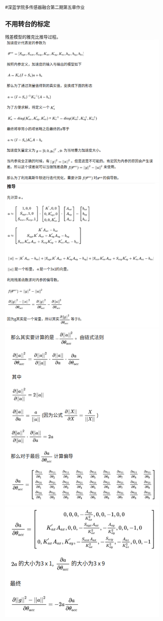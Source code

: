 #深蓝学院多传感器融合第二期第五章作业

## 不用转台的标定
残差模型的雅克比推导过程。
![derive1](https://github.com/Fred159/SHENLAN_sensorfusion_assignment5/blob/main/derive%20process/derive1.png)
![derive2](https://github.com/Fred159/SHENLAN_sensorfusion_assignment5/blob/main/derive%20process/derive2.png)
![derive3](https://github.com/Fred159/SHENLAN_sensorfusion_assignment5/blob/main/derive%20process/derive3.png)
![derive4](https://github.com/Fred159/SHENLAN_sensorfusion_assignment5/blob/main/derive%20process/derive4.png)
